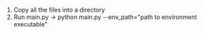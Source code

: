 1. Copy all the files into a directory
2. Run main.py -> python main.py --env_path="path to environment executable"
